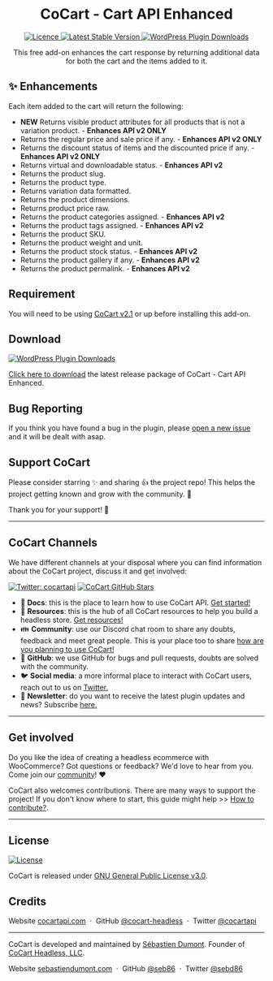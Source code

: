 <h1 align="center">CoCart - Cart API Enhanced</h1>

<p align="center">
	<a href="https://github.com/cocart-headless/cocart-get-cart-enhanced/blob/master/LICENSE.md" target="_blank">
		<img src="https://img.shields.io/badge/license-GPL--3.0%2B-red.svg" alt="Licence">
	</a>
	<a href="https://wordpress.org/plugins/cocart-get-cart-enhanced/">
		<img src="https://poser.pugx.org/cocart-headless/cocart-get-cart-enhanced/v/stable" alt="Latest Stable Version">
	</a>
	<a href="https://wordpress.org/plugins/cocart-get-cart-enhanced/">
		<img src="https://img.shields.io/wordpress/plugin/dt/cocart-get-cart-enhanced.svg" alt="WordPress Plugin Downloads">
	</a>
</p>

<p align="center">This free add-on enhances the cart response by returning additional data for both the cart and the items added to it.</p>

## ✨ Enhancements

Each item added to the cart will return the following:

 * **NEW** Returns visible product attributes for all products that is not a variation product. - **Enhances API v2 ONLY**
 * Returns the regular price and sale price if any. - **Enhances API v2 ONLY**
 * Returns the discount status of items and the discounted price if any. - **Enhances API v2 ONLY**
 * Returns virtual and downloadable status. - **Enhances API v2**
 * Returns the product slug.
 * Returns the product type.
 * Returns variation data formatted.
 * Returns the product dimensions.
 * Returns product price raw.
 * Returns the product categories assigned. - **Enhances API v2**
 * Returns the product tags assigned. - **Enhances API v2**
 * Returns the product SKU.
 * Returns the product weight and unit.
 * Returns the product stock status. - **Enhances API v2**
 * Returns the product gallery if any. - **Enhances API v2**
 * Returns the product permalink. - **Enhances API v2**

## Requirement

You will need to be using [CoCart v2.1](https://wordpress.org/plugins/cart-rest-api-for-woocommerce/) or up before installing this add-on.

## Download

[![WordPress Plugin Downloads](https://img.shields.io/wordpress/plugin/dt/cocart-get-cart-enhanced.svg)](https://wordpress.org/plugins/cocart-get-cart-enhanced/)

[Click here to download](https://downloads.wordpress.org/plugin/cocart-get-cart-enhanced.zip) the latest release package of CoCart - Cart API Enhanced.

## Bug Reporting

If you think you have found a bug in the plugin, please [open a new issue](https://github.com/cocart-headless/cocart-get-cart-enhanced/issues/new/choose) and it will be dealt with asap.

## Support CoCart

Please consider starring ✨ and sharing 👍 the project repo! This helps the project getting known and grow with the community. 🙏

Thank you for your support! 🙌

---

## CoCart Channels

We have different channels at your disposal where you can find information about the CoCart project, discuss it and get involved:

[![Twitter: cocartapi](https://img.shields.io/twitter/follow/cocartapi?style=social)](https://twitter.com/cocartapi) [![CoCart GitHub Stars](https://img.shields.io/github/stars/cocart-headless/cocart-get-cart-enhanced?style=social)](https://github.com/cocart-headless/cocart-get-cart-enhanced)

<ul>
  <li>📖 <strong>Docs</strong>: this is the place to learn how to use CoCart API. <a href="https://docs.cocart.xyz/#getting-started">Get started!</a></li>
  <li>🧰 <strong>Resources</strong>: this is the hub of all CoCart resources to help you build a headless store. <a href="https://cocart.dev/?utm_medium=gh&utm_source=github&utm_campaign=readme&utm_content=cocart">Get resources!</a></li>
  <li>👪 <strong>Community</strong>: use our Discord chat room to share any doubts, feedback and meet great people. This is your place too to share <a href="https://cocartapi.com/community/?utm_medium=gh&utm_source=github&utm_campaign=readme&utm_content=cocart">how are you planning to use CoCart!</a></li>
  <li>🐞 <strong>GitHub</strong>: we use GitHub for bugs and pull requests, doubts are solved with the community.</li>
  <li>🐦 <strong>Social media</strong>: a more informal place to interact with CoCart users, reach out to us on <a href="https://twitter.com/cocartapi">Twitter.</a></li>
  <li>💌 <strong>Newsletter</strong>: do you want to receive the latest plugin updates and news? Subscribe <a href="https://twitter.com/cocartapi">here.</a></li>
</ul>

---

## Get involved

Do you like the idea of creating a headless ecommerce with WooCommerce? Got questions or feedback? We'd love to hear from you. Come join our [community](https://cocartapi.com/community/)! ❤️

CoCart also welcomes contributions. There are many ways to support the project! If you don't know where to start, this guide might help >> [How to contribute?](https://github.com/co-cart/co-cart/blob/trunk/.github/CONTRIBUTING.md).

---

## License

[![License](https://img.shields.io/badge/license-GPL--3.0%2B-red.svg)](https://github.com/cocart-headless/cocart-get-cart-enhanced/blob/master/LICENSE.md)

CoCart is released under [GNU General Public License v3.0](http://www.gnu.org/licenses/gpl-3.0.html).

## Credits

Website [cocartapi.com](https://cocartapi.com) &nbsp;&middot;&nbsp;
GitHub [@cocart-headless](https://github.com/cocart-headless) &nbsp;&middot;&nbsp;
Twitter [@cocartapi](https://twitter.com/cocartapi)

---

CoCart is developed and maintained by [Sébastien Dumont](https://github.com/seb86).
Founder of [CoCart Headless, LLC](https://github.com/cocart-headless).

Website [sebastiendumont.com](https://sebastiendumont.com) &nbsp;&middot;&nbsp;
GitHub [@seb86](https://github.com/seb86) &nbsp;&middot;&nbsp;
Twitter [@sebd86](https://twitter.com/sebd86)
